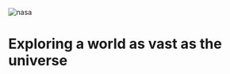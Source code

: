 <!--
**suminkim8203/suminkim8203** is a ✨ _special_ ✨ repository because its `README.md` (this file) appears on your GitHub profile.

Here are some ideas to get you started:

- 🔭 I’m currently working on ...
- 🌱 I’m currently learning ...
- 👯 I’m looking to collaborate on ...
- 🤔 I’m looking for help with ...
- 💬 Ask me about ...
- 📫 How to reach me: ...
- 😄 Pronouns: ...
- ⚡ Fun fact: ...
-->
![nasa](https://github.com/user-attachments/assets/0244c290-d90e-464d-830d-d57a6fb342de)

<!--
![header](https://capsule-render.vercel.app/api?type=waving&color=000&fontColor=FFF&height=220&section=header&text=FE:%20KIM-SUMIN&fontSize=40)

![header](https://capsule-render.vercel.app/api?type=Rect&color=000&height=10&section=header)
-->

# Exploring a world as vast as the universe
